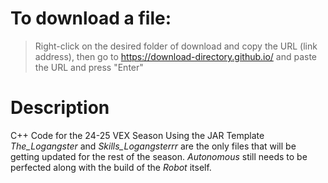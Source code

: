 # To download a file:
> Right-click on the desired folder of download and copy the URL (link address), then go to https://download-directory.github.io/ and paste the URL and press "Enter"

# Description
C++ Code for the 24-25 VEX Season Using the JAR Template
*The_Logangster*  and *Skills_Logangsterrr* are the only files that will be getting updated for the rest of the season.
*Autonomous* still needs to be perfected along with the build of the *Robot* itself.
